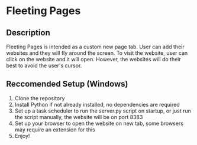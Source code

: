 <!-- Make Readme -->

# Fleeting Pages

## Description

Fleeting Pages is intended as a custom new page tab. User can add their websites and they will fly around the screen. To visit the website, user can click on the website and it will open. However, the websites will do their best to avoid the user's cursor.

## Reccomended Setup (Windows)

1. Clone the repository
2. Install Python if not already installed, no dependencies are required
3. Set up a task scheduler to run the server.py script on startup, or just run the script manually, the website will be on port 8383
4. Set up your browser to open the website on new tab, some browsers may require an extension for this
5. Enjoy!